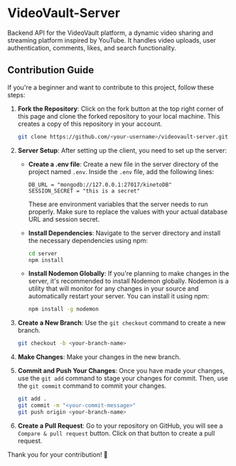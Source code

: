 # VideoVault-Server

Backend API for the VideoVault platform, a dynamic video sharing and streaming platform inspired by YouTube. It handles video uploads, user authentication, comments, likes, and search functionality.

## Contribution Guide

If you're a beginner and want to contribute to this project, follow these steps:

1. **Fork the Repository**: Click on the fork button at the top right corner of this page and clone the forked repository to your local machine. This creates a copy of this repository in your account.

   ```bash
   git clone https://github.com/<your-username>/videovault-server.git
   ```

2. **Server Setup**: After setting up the client, you need to set up the server:

   - **Create a .env file**: Create a new file in the server directory of the project named `.env`. Inside the `.env` file, add the following lines:

     ```properties
     DB_URL = "mongodb://127.0.0.1:27017/kinetoDB"
     SESSION_SECRET = "this is a secret"
     ```

     These are environment variables that the server needs to run properly. Make sure to replace the values with your actual database URL and session secret.

   - **Install Dependencies**: Navigate to the server directory and install the necessary dependencies using npm:

     ```bash
     cd server
     npm install
     ```

   - **Install Nodemon Globally**: If you're planning to make changes in the server, it's recommended to install Nodemon globally. Nodemon is a utility that will monitor for any changes in your source and automatically restart your server. You can install it using npm:

     ```bash
     npm install -g nodemon
     ```

3. **Create a New Branch**: Use the `git checkout` command to create a new branch.

   ```bash
   git checkout -b <your-branch-name>
   ```

4. **Make Changes**: Make your changes in the new branch.

5. **Commit and Push Your Changes**: Once you have made your changes, use the `git add` command to stage your changes for commit. Then, use the `git commit` command to commit your changes.

   ```bash
   git add .
   git commit -m "<your-commit-message>"
   git push origin <your-branch-name>
   ```

6. **Create a Pull Request**: Go to your repository on GitHub, you will see a `Compare & pull request` button. Click on that button to create a pull request.

Thank you for your contribution! 🎉

